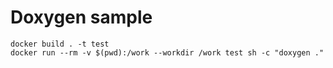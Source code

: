 # Doxygen sample

```shell
docker build . -t test
docker run --rm -v $(pwd):/work --workdir /work test sh -c "doxygen ."
```
